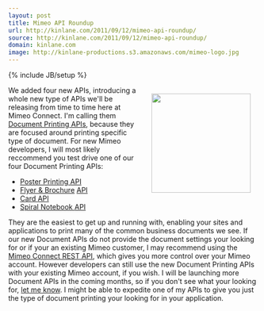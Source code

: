 ```yaml
---
layout: post
title: Mimeo API Roundup
url: http://kinlane.com/2011/09/12/mimeo-api-roundup/
source: http://kinlane.com/2011/09/12/mimeo-api-roundup/
domain: kinlane.com
image: http://kinlane-productions.s3.amazonaws.com/mimeo-logo.jpg
---
```

{% include JB/setup %}<p><!DOCTYPE html PUBLIC "-//W3C//DTD XHTML 1.0 Transitional//EN"
    "http://www.w3.org/TR/xhtml1/DTD/xhtml1-transitional.dtd">
<html xmlns="http://www.w3.org/1999/xhtml">
  <head>
    <title></title>
  </head>
  <body>
    <a href="http://www.mimeo.com/" target="_blank"><img style="padding: 15px;" src="http://kinlane-productions.s3.amazonaws.com/mimeo-logo.jpg" alt="" width="200" align="right" /></a>We added four
    new APIs, introducing a whole new type of APIs we'll be releasing from time to time here at Mimeo Connect. I'm calling them <a title="Document Printing APIs" href=
    "http://mimeoconnect.3scale.net/">Document Printing APIs</a>, because they are focused around printing specific type of document. For new Mimeo developers, I will most likely reccommend you test
    drive one of our four Document Printing APIs:
    <ul class="blue">
      <li>
        <a href="http://mimeoconnect.3scale.net/wiki/poster-printing-api">Poster Printing <span class="caps">API</span></a>
      </li>
      <li>
        <a href="http://mimeoconnect.3scale.net/wiki/flyer-brochure-printing-api">Flyer &amp; Brochure</a> <a href="http://mimeoconnect.3scale.net/wiki/flyer-brochure-printing-api"><span class=
        "caps">API</span></a>
      </li>
      <li>
        <a href="http://mimeoconnect.3scale.net/wiki/card-printing-api">Card <span class="caps">API</span></a>
      </li>
      <li>
        <a href="http://mimeoconnect.3scale.net/wiki/spiral-notebook-printing-api">Spiral Notebook <span class="caps">API</span></a>
      </li>
    </ul>They are the easiest to get up and running with, enabling your sites and applications to print many of the common business documents we see. If our new Document APIs do not provide the
    document settings your looking for or if your an existing Mimeo customer, I may recommend using the <a title="Mimeo Connect REST API" href=
    "http://mimeo.laneworks.net/documentation/full.php">Mimeo Connect REST API</a>, which gives you more control over your Mimeo account. However developers can still use the new Document Printing
    APIs with your existing Mimeo account, if you wish. I will be launching more Document APIs in the coming months, so if you don't see what your looking for, <a title="let me know" href=
    "../../support/contact.php">let me know</a>. I might be able to expedite one of my APIs to give you just the type of document printing your looking for in your application.
  </body>
</html></p>
